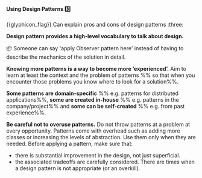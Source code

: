 <div id="title">

#### Using Design Patterns :three:

</div>
<span id="outcomes">{{glyphicon_flag}} Can explain pros and cons of design patterns :three:</span>

<div id="body">

**Design pattern provides a high-level vocabulary to talk about design.**

<tip-box> 

:package: Someone can say 'apply Observer pattern here' instead of having to describe the mechanics of the solution in detail.

</tip-box>

**Knowing more patterns is a way to become more ‘experienced’.** Aim to learn at least the context and the problem of patterns %%&nbsp;so that when you encounter those problems you know where to look for a solution%%. 

**Some patterns are domain-specific** %%&nbsp;e.g. patterns for distributed applications%%, **some are created in-house** %%&nbsp;e.g. patterns in the company/project%% and **some can be self-created** %%&nbsp;e.g. from past experience%%.

**Be careful not to overuse patterns.** Do not throw patterns at a problem at every opportunity. Patterns come with overhead such as adding more classes or increasing the levels of abstraction. Use them only when they are needed. Before applying a pattern, make sure that:
* there is substantial improvement in  the design, not just superficial.
* the associated tradeoffs are carefully considered. There are times when a design pattern is not appropriate (or an overkill).

</div>

<div id="extras">
</div>